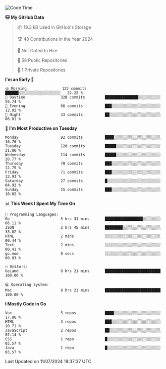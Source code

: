 <!--START_SECTION:waka-->
![Code Time](http://img.shields.io/badge/Code%20Time-1%2C169%20hrs%2039%20mins-blue)

**🐱 My GitHub Data** 

> 📦 19.3 kB Used in GitHub's Storage 
 > 
> 🏆 48 Contributions in the Year 2024
 > 
> 🚫 Not Opted to Hire
 > 
> 📜 58 Public Repositories 
 > 
> 🔑 1 Private Repositories 
 > 
**I'm an Early 🐤** 

```text
🌞 Morning                122 commits         ██████░░░░░░░░░░░░░░░░░░░   22.22 % 
🌆 Daytime                328 commits         ███████████████░░░░░░░░░░   59.74 % 
🌃 Evening                66 commits          ███░░░░░░░░░░░░░░░░░░░░░░   12.02 % 
🌙 Night                  33 commits          ██░░░░░░░░░░░░░░░░░░░░░░░   06.01 % 
```
📅 **I'm Most Productive on Tuesday** 

```text
Monday                   92 commits          ████░░░░░░░░░░░░░░░░░░░░░   16.76 % 
Tuesday                  120 commits         █████░░░░░░░░░░░░░░░░░░░░   21.86 % 
Wednesday                114 commits         █████░░░░░░░░░░░░░░░░░░░░   20.77 % 
Thursday                 70 commits          ███░░░░░░░░░░░░░░░░░░░░░░   12.75 % 
Friday                   71 commits          ███░░░░░░░░░░░░░░░░░░░░░░   12.93 % 
Saturday                 27 commits          █░░░░░░░░░░░░░░░░░░░░░░░░   04.92 % 
Sunday                   55 commits          ███░░░░░░░░░░░░░░░░░░░░░░   10.02 % 
```


📊 **This Week I Spent My Time On** 

```text
💬 Programming Languages: 
Go                       5 hrs 31 mins       █████████████████░░░░░░░░   66.11 % 
JSON                     2 hrs 45 mins       ████████░░░░░░░░░░░░░░░░░   33.02 % 
HTML                     2 mins              ░░░░░░░░░░░░░░░░░░░░░░░░░   00.44 % 
Text                     2 mins              ░░░░░░░░░░░░░░░░░░░░░░░░░   00.41 % 
go.mod                   0 secs              ░░░░░░░░░░░░░░░░░░░░░░░░░   00.03 % 

🔥 Editors: 
GoLand                   8 hrs 21 mins       █████████████████████████   100.00 % 

💻 Operating System: 
Mac                      8 hrs 21 mins       █████████████████████████   100.00 % 
```

**I Mostly Code in Go** 

```text
Vue                      5 repos             ████░░░░░░░░░░░░░░░░░░░░░   17.86 % 
HTML                     3 repos             ███░░░░░░░░░░░░░░░░░░░░░░   10.71 % 
JavaScript               2 repos             ██░░░░░░░░░░░░░░░░░░░░░░░   07.14 % 
CSS                      1 repo              █░░░░░░░░░░░░░░░░░░░░░░░░   03.57 % 
Java                     1 repo              █░░░░░░░░░░░░░░░░░░░░░░░░   03.57 % 
```




 Last Updated on 11/07/2024 18:37:37 UTC
<!--END_SECTION:waka-->
